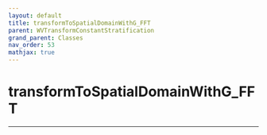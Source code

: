 ```yaml
---
layout: default
title: transformToSpatialDomainWithG_FFT
parent: WVTransformConstantStratification
grand_parent: Classes
nav_order: 53
mathjax: true
---
```


#  transformToSpatialDomainWithG_FFT




---

